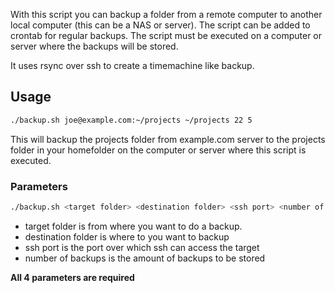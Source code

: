 With this script you can backup a folder from a remote computer to another local computer (this can be a NAS or server).
The script can be added to crontab for regular backups. The script must be executed on a computer or server where the backups will be stored.

It uses rsync over ssh to create a timemachine like backup.

## Usage ##
```bash
./backup.sh joe@example.com:~/projects ~/projects 22 5
```

This will backup the projects folder from example.com server to the projects folder in your homefolder on the computer or server where this script is executed.

### Parameters ###
```bash
./backup.sh <target folder> <destination folder> <ssh port> <number of backups>
```

* target folder is from where you want to do a backup.
* destination folder is where to you want to backup
* ssh port is the port over which ssh can access the target
* number of backups is the amount of backups to be stored

**All 4 parameters are required**
